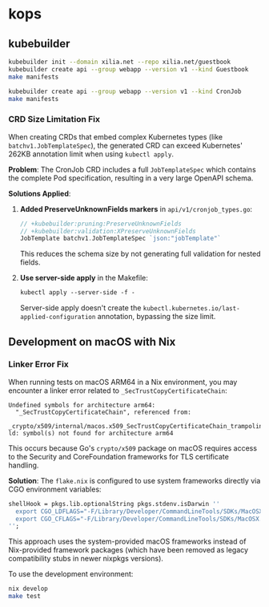 # kops

## kubebuilder

```sh
kubebuilder init --domain xilia.net --repo xilia.net/guestbook
kubebuilder create api --group webapp --version v1 --kind Guestbook
make manifests

kubebuilder create api --group webapp --version v1 --kind CronJob
make manifests
```

### CRD Size Limitation Fix

When creating CRDs that embed complex Kubernetes types (like `batchv1.JobTemplateSpec`), the generated CRD can exceed Kubernetes' 262KB annotation limit when using `kubectl apply`. 

**Problem**: The CronJob CRD includes a full `JobTemplateSpec` which contains the complete Pod specification, resulting in a very large OpenAPI schema.

**Solutions Applied**:

1. **Added PreserveUnknownFields markers** in `api/v1/cronjob_types.go`:
   ```go
   // +kubebuilder:pruning:PreserveUnknownFields
   // +kubebuilder:validation:XPreserveUnknownFields
   JobTemplate batchv1.JobTemplateSpec `json:"jobTemplate"`
   ```
   This reduces the schema size by not generating full validation for nested fields.

2. **Use server-side apply** in the Makefile:
   ```makefile
   kubectl apply --server-side -f -
   ```
   Server-side apply doesn't create the `kubectl.kubernetes.io/last-applied-configuration` annotation, bypassing the size limit.

## Development on macOS with Nix

### Linker Error Fix

When running tests on macOS ARM64 in a Nix environment, you may encounter a linker error related to `_SecTrustCopyCertificateChain`:

```
Undefined symbols for architecture arm64:
  "_SecTrustCopyCertificateChain", referenced from:
      _crypto/x509/internal/macos.x509_SecTrustCopyCertificateChain_trampoline.abi0
ld: symbol(s) not found for architecture arm64
```

This occurs because Go's `crypto/x509` package on macOS requires access to the Security and CoreFoundation frameworks for TLS certificate handling.

**Solution**: The `flake.nix` is configured to use system frameworks directly via CGO environment variables:

```nix
shellHook = pkgs.lib.optionalString pkgs.stdenv.isDarwin ''
  export CGO_LDFLAGS="-F/Library/Developer/CommandLineTools/SDKs/MacOSX.sdk/System/Library/Frameworks -framework CoreFoundation -framework Security"
  export CGO_CFLAGS="-F/Library/Developer/CommandLineTools/SDKs/MacOSX.sdk/System/Library/Frameworks"
'';
```

This approach uses the system-provided macOS frameworks instead of Nix-provided framework packages (which have been removed as legacy compatibility stubs in newer nixpkgs versions).

To use the development environment:

```sh
nix develop
make test
```

